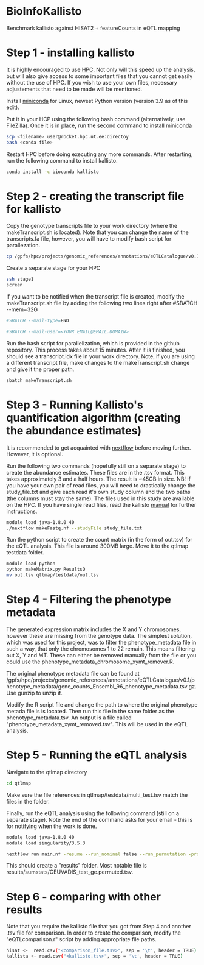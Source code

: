 # BioInfoKallisto
Benchmark kallisto against HISAT2 + featureCounts in eQTL mapping 

# Step 1 - installing kallisto

It is highly encouraged to use [HPC](https://hpc.ut.ee/en/guides/slurm/). Not only will this speed up the analysis, but will also give access to some important files that you cannot get easily without the use of HPC. If you wish to use your own files, necessary adjustements that need to be made will be mentioned.

Install [miniconda](https://docs.conda.io/en/latest/miniconda.html) for Linux, newest Python version (version 3.9 as of this edit).

Put it in your HCP using the following bash command (alternatively, use FileZilla). Once it is in place, run the second command to install miniconda
```bash
scp <filename> user@rocket.hpc.ut.ee:directoy
bash <conda file>
```

Restart HPC before doing executing any more commands. After restarting, run the following command to install kallisto.
```bash
conda install -c bioconda kallisto
```

# Step 2 - creating the transcript file for kallisto

Copy the genotype transcripts file to your work directory (where the makeTranscript.sh is located). Note that you can change the name of the transcripts.fa file, however, you will have to modify bash script for parallezation. 
```bash
cp /gpfs/hpc/projects/genomic_references/annotations/eQTLCatalogue/v0.1/gencode.v30.transcripts.fa gencode.v30.transcripts.fa
```

Create a separate stage for your HPC
```bash
ssh stage1
screen
```
If you want to be notified when the transcript file is created, modify the makeTranscript.sh file by adding the following two lines right after #SBATCH --mem=32G
```bash
#SBATCH --mail-type=END

#SBATCH --mail-user=<YOUR_EMAIL@EMAIL.DOMAIN>
```

Run the bash script for parallelization, which is provided in the github repository. This process takes about 15 minutes. After it is finished, you should see a transcript.idx file in your work directory.  Note, if you are using a different transcript file, make changes to the makeTranscript.sh change and give it the proper path.
```bash
sbatch makeTranscript.sh
```

# Step 3 - Running Kallisto's quantification algorithm (creating the abundance estimates)

It is recommended to get acquainted with [nextflow](https://github.com/AlasooLab/onboarding/blob/main/resources/nextflow.md) before moving further. However, it is optional.

Run the following two commands (hopefully still on a separate stage) to create the abundance estimates. These files are in the .tsv format. This takes approximately 3 and a half hours. The result is ~45GB in size.
NB! if you have your own pair of read files, you will need to drastically change the study_file.txt and give each read it's own study column and the two paths (the columns must stay the same). The files used in this study are available on the HPC. If you have single read files, read the kallisto [manual](https://pachterlab.github.io/kallisto/starting) for further instructions.
```bash
module load java-1.8.0_40
./nextflow makeFastq.nf --studyFile study_file.txt
```

Run the python script to create the count matrix (in the form of out.tsv) for the eQTL analysis. This file is around 300MB large. Move it to the qtlmap testdata folder.
```bash
module load python
python makeMatrix.py ResultsQ
mv out.tsv qtlmap/testdata/out.tsv
```
# Step 4 - Filtering the phenotype metadata

The generated expression matrix includes the X and Y chromosomes, however these are missing from the genotype data. The simplest solution, which was used for this project, was to filter the phenotype_metadata file in such a way, that only the chromosomes 1 to 22 remain. This means filtering out X, Y and MT. These can either be removed manually from the file or you could use the phenotype_metadata_chromosome_xymt_remover.R.

The original phenotype metadata file can be found at /gpfs/hpc/projects/genomic_references/annotations/eQTLCatalogue/v0.1/phenotype_metadata/gene_counts_Ensembl_96_phenotype_metadata.tsv.gz. Use gunzip to unzip it. 

Modify the R script file and change the path to where the original phenotype metada file is is located. Then run this file in the same folder as the phenotype_metadata.tsv. An output is a file called "phenotype_metadata_xymt_removed.tsv". This will be used in the eQTL analysis.

# Step 5 - Running the eQTL analysis

Navigate to the qtlmap directory
```bash
cd qtlmap
```

Make sure the file references in qtlmap/testdata/multi_test.tsv match the files in the folder.

Finally, run the eQTL analysis using the following command (still on a separate stage). Note the end of the command asks for your email - this is for notifying when the work is done.
```bash
module load java-1.8.0_40
module load singularity/3.5.3

nextflow run main.nf -resume --run_nominal false --run_permutation -profile tartu_hpc   --studyFile testdata/multi_test.tsv --vcf_has_R2_field FALSE    --varid_rsid_map_file testdata/varid_rsid_map.tsv.gz --n_batches 200 --run_nominal false --email "sinu@email.com"
```

This should create a "results" folder. Most notable file is results/sumstats/GEUVADIS_test_ge.permuted.tsv. 

# Step 6 - comparing with other results

Note that you require the kallisto file that you got from Step 4 and another .tsv file for comparison. In order to create the comparison, modify the "eQTLcomparison.r" script by adding appropriate file paths.
```bash
hisat <-  read.csv("<comparison_file.tsv>", sep = '\t', header = TRUE)
kallista <- read.csv("<kallisto.tsv>", sep = '\t', header = TRUE)
```


